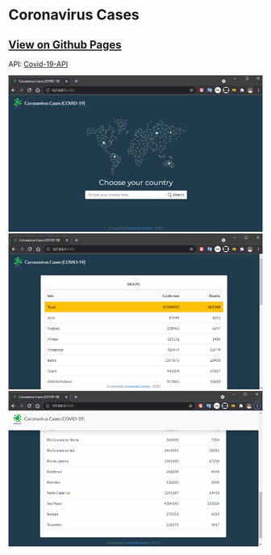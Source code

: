 # Coronavirus Cases
## [View on Github Pages](https://lemosleonardo.github.io/coronavirus-cases/)
API: [Covid-19-API](https://github.com/M-Media-Group/Covid-19-API)

![alt text](https://github.com/LemosLeonardo/coronavirus-cases/blob/main/src/images/screenshot.PNG?raw=true)
![alt text](https://github.com/LemosLeonardo/coronavirus-cases/blob/main/src/images/screenshot-list.PNG?raw=true)
![alt text](https://github.com/LemosLeonardo/coronavirus-cases/blob/main/src/images/screenshot-list1.PNG?raw=true)
